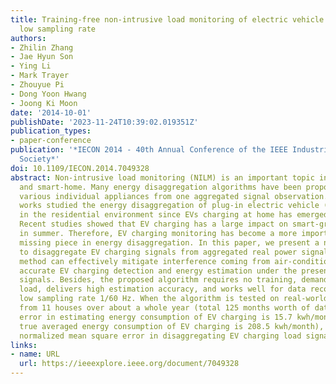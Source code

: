 ```yaml
---
title: Training-free non-intrusive load monitoring of electric vehicle charging with
  low sampling rate
authors:
- Zhilin Zhang
- Jae Hyun Son
- Ying Li
- Mark Trayer
- Zhouyue Pi
- Dong Yoon Hwang
- Joong Ki Moon
date: '2014-10-01'
publishDate: '2023-11-24T10:39:02.019351Z'
publication_types:
- paper-conference
publication: '*IECON 2014 - 40th Annual Conference of the IEEE Industrial Electronics
  Society*'
doi: 10.1109/IECON.2014.7049328
abstract: Non-intrusive load monitoring (NILM) is an important topic in smart-grid
  and smart-home. Many energy disaggregation algorithms have been proposed to detect
  various individual appliances from one aggregated signal observation. However, few
  works studied the energy disaggregation of plug-in electric vehicle (EV) charging
  in the residential environment since EVs charging at home has emerged only recently.
  Recent studies showed that EV charging has a large impact on smart-grid especially
  in summer. Therefore, EV charging monitoring has become a more important and urgent
  missing piece in energy disaggregation. In this paper, we present a novel method
  to disaggregate EV charging signals from aggregated real power signals. The proposed
  method can effectively mitigate interference coming from air-conditioner (AC), enabling
  accurate EV charging detection and energy estimation under the presence of AC power
  signals. Besides, the proposed algorithm requires no training, demands a light computational
  load, delivers high estimation accuracy, and works well for data recorded at the
  low sampling rate 1/60 Hz. When the algorithm is tested on real-world data recorded
  from 11 houses over about a whole year (total 125 months worth of data), the averaged
  error in estimating energy consumption of EV charging is 15.7 kwh/month (while the
  true averaged energy consumption of EV charging is 208.5 kwh/month), and the averaged
  normalized mean square error in disaggregating EV charging load signals is 0.19.
links:
- name: URL
  url: https://ieeexplore.ieee.org/document/7049328
---
```

